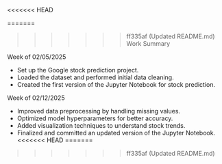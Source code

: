 <<<<<<< HEAD

=======
>>>>>>> ff335af (Updated README.md)
Work Summary

Week of 02/05/2025
- Set up the Google stock prediction project.
- Loaded the dataset and performed initial data cleaning.
- Created the first version of the Jupyter Notebook for stock prediction.

Week of 02/12/2025
- Improved data preprocessing by handling missing values.
- Optimized model hyperparameters for better accuracy.
- Added visualization techniques to understand stock trends.
- Finalized and committed an updated version of the Jupyter Notebook.
<<<<<<< HEAD
=======

>>>>>>> ff335af (Updated README.md)
